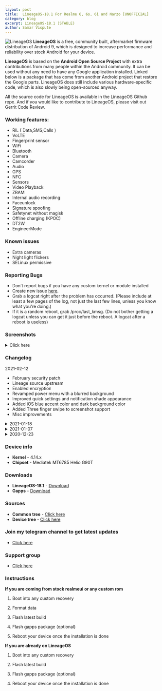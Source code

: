 ```yaml
---
layout: post
title:  LineageOS-18.1 For Realme 6, 6s, 6i and Narzo [UNOFFICIAL]
category: blog
excerpt: LineageOS-18.1 (STABLE)
author: Samar Vispute
---
```


![LineageOS](http://samarv-121.github.io/images/lineageos.png)
**LineageOS** is a free, community built, aftermarket firmware distribution of Android 9, which is designed to increase performance and reliability over stock Android for your device.

**LineageOS** is based on the **Android Open Source Project** with extra contributions from many people within the Android community. It can be used without any need to have any Google application installed. Linked below is a package that has come from another Android project that restore the Google parts. LineageOS does still include various hardware-specific code, which is also slowly being open-sourced anyway.

All the source code for LineageOS is available in the LineageOS Github repo. And if you would like to contribute to LineageOS, please visit out Gerrit Code Review.

### Working features:
* RIL ( Data,SMS,Calls )
* VoLTE
* Fingerprint sensor
* WiFi
* Bluetooth
* Camera
* Camcorder
* Audio
* GPS
* NFC
* Sensors
* Video Playback
* ZRAM
* Internal audio recording
* Faceunlock
* Signature spoofing
* Safetynet without magisk
* Offline charging (KPOC)
* DT2W
* EngineerMode
 
### Known issues
* Extra cameras
* Night light flickers
* SELinux permissive

### Reporting Bugs
* Don't report bugs if you have any custom kernel or module installed
* Create new issue [here](https://github.com/SamarV-121/android_device_realme_RMX2001/issues).
* Grab a logcat right after the problem has occurred. (Please include at least a few pages of the log, not just the last few lines, unless you know what you're doing.)
* If it is a random reboot, grab /proc/last_kmsg. (Do not bother getting a logcat unless you can get it just before the reboot. A logcat after a reboot is useless)

### Screenshots
<details>
<summary>Click here</summary>
<img src="https://i.imgur.com/oKXB7x3.png">
<img src="https://i.imgur.com/3GQqPsS.png">
<img src="https://i.imgur.com/KEbcvCt.png">
<img src="https://i.imgur.com/TqOWqar.png">
</details>

### Changelog
2021-02-12
* February security patch
* Lineage source upstream
* Enabled encryption
* Revamped power menu with a blurred background    
* Improved quick settings and notification shade appearance
* Added iOS blue accent color and dark background color
* Added Three finger swipe to screenshot support
* Misc improvements

<details>
<summary>2021-01-18</summary>
<p><ul>
<li>Jan Security patch</li>
<li>Lineage Source upstream</li>
<li>Fixed NFC (on EU varient ofc)</li>
<li>Fixed KPOC (Offline charging animation)</li>
<li>Fixed brightness levels</li>
<li>Fixed Hotspot</li>
<li>Fixed crash while setting On-device wallpapers</li>
<li>Boottime tunings</li>
<li>Misc improvements</li>
</ul></p>
</details>

<details>
<summary>2021-01-07</summary>
<p><ul>
<li>Fixed Video/Screen recording and other media related issues on B.53 vendor</li>
<li>Fixed issues with fingerprint scanner</li>
<li>Passes safetynet without magisk</li>
<li>Added option to switch refresh rates in Display settings</li>
<li>Fixed and enabled DT2W by default</li>
<li>Enabled GameMode by default</li>
<li>Disabled edge limit control interface (Fixes multitouch on edge issue)</li>
<li>Fixed OTG</li>
<li>Added EngineerMode</li>
<li>Optimized android runtime</li>
<li>Decreased boot time</li>
<li>Decreased LCD density to 420 (looks better :3)</li>
<li>Enabled call recording</li>
<li>Fixed camera in telegram, microsoft teams, discord</li>
<li>Enabled device controls feature in power menu</li>
<li>Enabled blur by default</li>
<li>Improved status bar height and padding</li>
</ul></p>
</details>

<details>
<summary>2020-12-23</summary>
<p><ul>
<li>Initial beta release</li>
</ul></p>
</details>

### Device info
* **Kernel** - 4.14.x
* **Chipset** - Mediatek MT6785 Helio G90T

### Downloads
* **LineageOS-18.1** - [Download](https://github.com/SamarV-121/releases/releases/download/20210212_145045/lineage-18.1-20210212_092547-UNOFFICIAL-bd125a9-RMX2001.zip)
* **Gapps** - [Download](https://sourceforge.net/projects/nikgapps/files/Releases/NikGapps-R/30-Jan-2021/NikGapps-core-arm64-11-20210130-signed.zip/download)

### Sources
* **Common tree** - [Click here](https://github.com/SamarV-121/android_device_realme_mt6785-common)
* **Device tree** - [Click here](https://github.com/SamarV-121/android_device_realme_RMX2001)

### Join my telegram channel to get latest updates
* [Click here](https://t.me/SamarV121_projects)

### Support group
* [Click here](https://t.me/Realme6Series)

### Instructions
**If you are coming from stock realmeui or any custom rom**

1) Boot into any custom recovery

2) Format data

3) Flash latest build

4) Flash gapps package (optional)

5) Reboot your device once the installation is done

**If you are already on LineageOS**

1) Boot into any custom recovery

2) Flash latest build

3) Flash gapps package (optional)

4) Reboot your device once the installation is done
